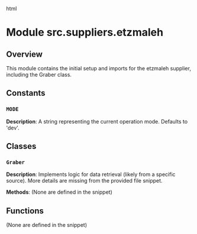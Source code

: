 html
<h1>Module src.suppliers.etzmaleh</h1>

<h2>Overview</h2>
<p>This module contains the initial setup and imports for the etzmaleh supplier, including the Graber class.</p>

<h2>Constants</h2>

<h3><code>MODE</code></h3>

<p><strong>Description</strong>:  A string representing the current operation mode.  Defaults to 'dev'.</p>

<h2>Classes</h2>

<h3><code>Graber</code></h3>

<p><strong>Description</strong>:  Implements logic for data retrieval (likely from a specific source). More details are missing from the provided file snippet.</p>

<p><strong>Methods</strong>: (None are defined in the snippet)</p>


<h2>Functions</h2>

<p>(None are defined in the snippet)</p>